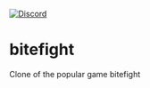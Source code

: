 [![Discord](https://img.shields.io/discord/401039368678277131.svg?style=for-the-badge)](https://discord.gg/rg7Dbte)

# bitefight
Clone of the popular game bitefight
